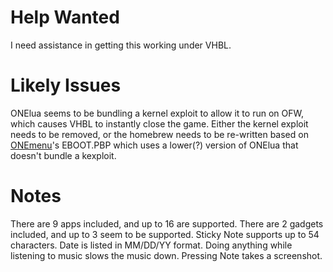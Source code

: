 # Help Wanted
I need assistance in getting this working under VHBL.

# Likely Issues
ONElua seems to be bundling a kernel exploit to allow it to run on OFW, which causes VHBL to instantly close the game.
Either the kernel exploit needs to be removed, or the homebrew needs to be re-written based on [ONEmenu](https://github.com/ONElua/ONEmenu/)'s EBOOT.PBP which uses a lower(?) version of ONElua that doesn't bundle a kexploit.

# Notes
There are 9 apps included, and up to 16 are supported.
There are 2 gadgets included, and up to 3 seem to be supported.
Sticky Note supports up to 54 characters.
Date is listed in MM/DD/YY format.
Doing anything while listening to music slows the music down.
Pressing Note takes a screenshot.